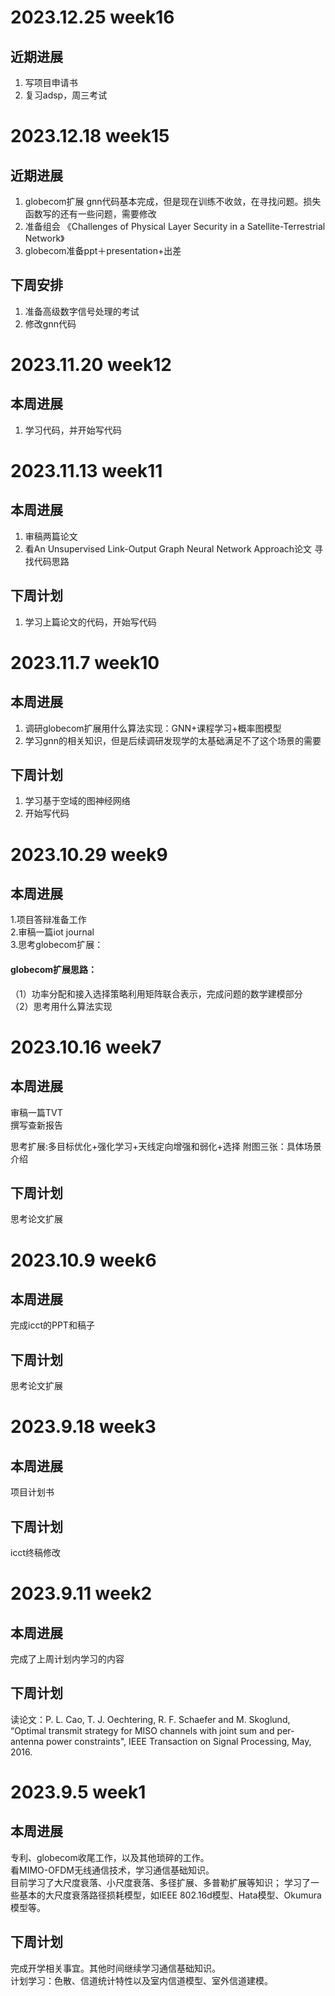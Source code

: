 # 2023.12.25 week16
## 近期进展  
1. 写项目申请书
2. 复习adsp，周三考试

# 2023.12.18 week15
## 近期进展  
1. globecom扩展 gnn代码基本完成，但是现在训练不收敛，在寻找问题。损失函数写的还有一些问题，需要修改
2. 准备组会 《Challenges of Physical Layer Security in a Satellite-Terrestrial Network》
3. globecom准备ppt＋presentation+出差
## 下周安排
1. 准备高级数字信号处理的考试
2. 修改gnn代码

# 2023.11.20 week12
## 本周进展  
1. 学习代码，并开始写代码

# 2023.11.13 week11
## 本周进展  
1. 审稿两篇论文
2. 看An Unsupervised Link-Output Graph Neural Network Approach论文 寻找代码思路
## 下周计划  
1. 学习上篇论文的代码，开始写代码

# 2023.11.7 week10
## 本周进展  
1. 调研globecom扩展用什么算法实现：GNN+课程学习+概率图模型
2. 学习gnn的相关知识，但是后续调研发现学的太基础满足不了这个场景的需要
## 下周计划  
1. 学习基于空域的图神经网络
2. 开始写代码

# 2023.10.29 week9
## 本周进展
1.项目答辩准备工作   
2.审稿一篇iot journal  
3.思考globecom扩展：   
#### globecom扩展思路：  
（1）功率分配和接入选择策略利用矩阵联合表示，完成问题的数学建模部分  
（2）思考用什么算法实现   
<!--![model](https://github.com/UNIC-Lab/Weekly-Report/blob/main/2023-Autumn/Group-1/Zhaowei-Wang/fig/gc_1.jpg)-->

# 2023.10.16 week7
## 本周进展
  审稿一篇TVT  
  撰写查新报告  
  
  思考扩展:多目标优化+强化学习+天线定向增强和弱化+选择
  附图三张：具体场景介绍
<!--   ![model](https://github.com/UNIC-Lab/Weekly-Report/blob/main/2023-Autumn/Group-1/Zhaowei-Wang/fig/m_0.jpg)
    ![model](https://github.com/UNIC-Lab/Weekly-Report/blob/main/2023-Autumn/Group-1/Zhaowei-Wang/fig/m_1.jpg)
    ![model](https://github.com/UNIC-Lab/Weekly-Report/blob/main/2023-Autumn/Group-1/Zhaowei-Wang/fig/m_2.jpg)-->
    
## 下周计划
  思考论文扩展
  

# 2023.10.9 week6
## 本周进展
  完成icct的PPT和稿子
## 下周计划
  思考论文扩展
  
# 2023.9.18 week3
## 本周进展
  项目计划书
## 下周计划
  icct终稿修改
  
# 2023.9.11 week2
## 本周进展
  完成了上周计划内学习的内容
## 下周计划
  读论文：P. L. Cao, T. J. Oechtering, R. F. Schaefer and M. Skoglund, “Optimal transmit strategy for MISO channels with joint sum and per-antenna power constraints", IEEE Transaction on Signal Processing, May, 2016.

# 2023.9.5 week1
## 本周进展
  专利、globecom收尾工作，以及其他琐碎的工作。  
  看MIMO-OFDM无线通信技术，学习通信基础知识。  
  目前学习了大尺度衰落、小尺度衰落、多径扩展、多普勒扩展等知识；
  学习了一些基本的大尺度衰落路径损耗模型，如IEEE 802.16d模型、Hata模型、Okumura模型等。
## 下周计划
  完成开学相关事宜。其他时间继续学习通信基础知识。  
  计划学习：色散、信道统计特性以及室内信道模型、室外信道建模。   


  
